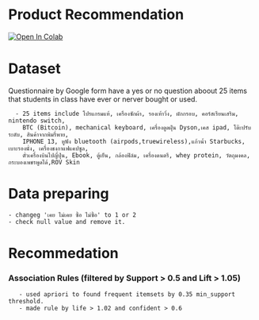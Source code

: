 # Product Recommendation

[![Open In Colab](https://colab.research.google.com/assets/colab-badge.svg)](https://colab.research.google.com/drive/16h4FQPLm9m4JNyZredtDc9-TBRdmFdyn?usp=sharing)

# Dataset
Questionnaire by Google form have a yes or no question aboout 25 items that students in class have ever or nerver bought or used.

      - 25 items include โปรแกรมแท้, เครื่องซักผ้า, รองเท้าวิ่ง, ผักกรอบ, คอร์สเรียนเสริม, nintendo switch,
        BTC (Bitcoin), mechanical keyboard, เครื่องดูดฝุ่น Dyson,เคส ipad, โต๊ะปรับระดับ, สินค้าจากพิมรี่พาย,
        IPHONE 13, หูฟัง bluetooth (airpods,truewireless),แก้วน้ำ Starbucks, เบาะรองนั่ง, เครื่องชงกาแฟแคปซูล,
        ตั๋วเครื่องบินไปญี่ปุ่น, Ebook, ตู้เย็น, กล้องฟิล์ม, เครื่องดนตรี, whey protein, วัตถุมงคล, กระบองเพชรพูดได้,ROV Skin
        
 # Data preparing
    - changeg 'เคย ไม่เคย ซื้อ ไม่ซื้อ' to 1 or 2
    - check null value and remove it.
    
  # Recommedation  
  
  ###  Association Rules (filtered by Support > 0.5 and Lift > 1.05)
       - used apriori to found frequent itemsets by 0.35 min_support threshold.
       - made rule by life > 1.02 and confident > 0.6
       
  
